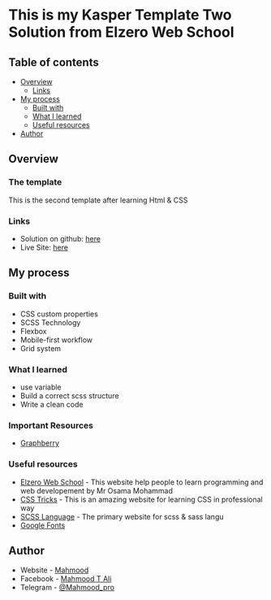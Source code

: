 # This is my Kasper Template Two Solution from Elzero Web School

## Table of contents

- [Overview](#overview)
  - [Links](#links)
- [My process](#my-process)
  - [Built with](#built-with)
  - [What I learned](#what-i-learned)
  - [Useful resources](#useful-resources)
- [Author](#author)

## Overview 

### The template
This is the second template after learning Html & CSS

### Links

- Solution on github: [here](https://github.com/mahmood601/nft-preview-card-component-main)
- Live Site: [here](https://mahmood601.github.io/nft-preview-card-component-main)

## My process 

### Built with

- CSS custom properties
- SCSS Technology
- Flexbox
- Mobile-first workflow
- Grid system

### What I learned

- use variable
- Build a correct scss structure
- Write a clean code 

### Important Resources
- [Graphberry](http://www.graphberry.com)

### Useful resources

- [Elzero Web School](https://elzero.org) - This website help people to learn programming and web developement by Mr Osama Mohammad
- [CSS Tricks](https://css-tricks.com) - This is an amazing website for learning CSS in professional way
- [SCSS Language](https://sass-lang.com) - The primary website for scss & sass langu
- [Google Fonts](https://fonts.google.com)

## Author

- Website - [Mahmood](https://github.com/mahmood601)
- Facebook - [Mahmood T Ali](https://www.facebook.com/profile.php?id=100081145688127)
- Telegram - [@Mahmood_pro](https://t.me/Mahmood_pro)
